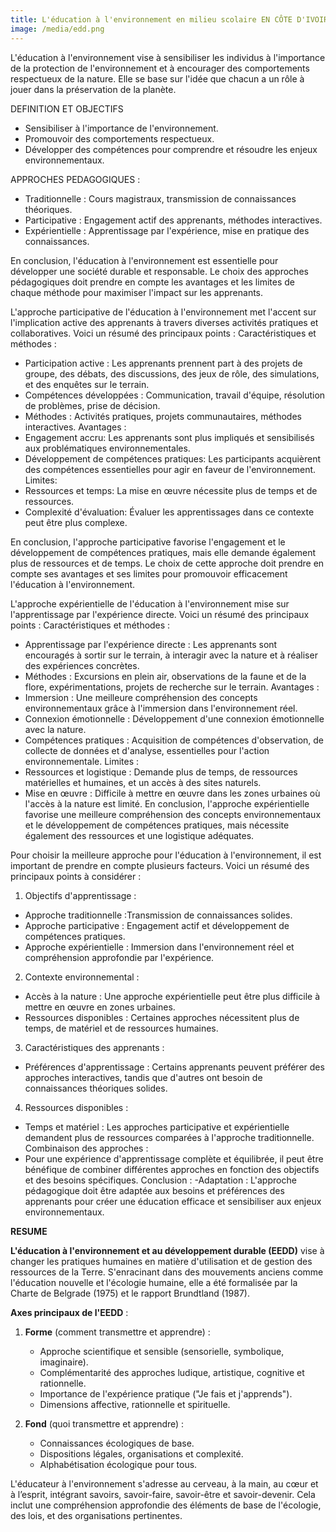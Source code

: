 ```yaml
---
title: L'éducation à l'environnement en milieu scolaire EN CÔTE D'IVOIRE
image: /media/edd.png
---
```

L'éducation à l'environnement vise à sensibiliser les individus à l'importance de la protection de l'environnement et à encourager des comportements respectueux de la nature. Elle se base sur l'idée que chacun a un rôle à jouer dans la préservation de la planète.

 DEFINITION ET OBJECTIFS

* Sensibiliser à l'importance de l'environnement.
* Promouvoir des comportements respectueux.
* Développer des compétences pour comprendre et résoudre les enjeux environnementaux.

APPROCHES PEDAGOGIQUES :

* Traditionnelle : Cours magistraux, transmission de connaissances théoriques.
* Participative : Engagement actif des apprenants, méthodes interactives.
* Expérientielle : Apprentissage par l'expérience, mise en pratique des connaissances.

 En conclusion, l'éducation à l'environnement est essentielle pour développer une société durable et responsable. Le choix des approches pédagogiques doit prendre en compte les avantages et les limites de chaque méthode pour maximiser l'impact sur les apprenants.

L'approche participative de l'éducation à l'environnement met l'accent sur l'implication active des apprenants à travers diverses activités pratiques et collaboratives. Voici un résumé des principaux points :
 Caractéristiques et méthodes :

* Participation active : Les apprenants prennent part à des projets de groupe, des débats, des discussions, des jeux de rôle, des simulations, et des enquêtes sur le terrain.
* Compétences développées : Communication, travail d'équipe, résolution de problèmes, prise de décision.
* Méthodes : Activités pratiques, projets communautaires, méthodes interactives.
  Avantages :
* Engagement accru:  Les apprenants sont plus impliqués et sensibilisés aux problématiques environnementales.
* Développement de compétences pratiques:  Les participants acquièrent des compétences essentielles pour agir en faveur de l'environnement.
  Limites:
* Ressources et temps:  La mise en œuvre nécessite plus de temps et de ressources.
* Complexité d'évaluation:  Évaluer les apprentissages dans ce contexte peut être plus complexe.

En conclusion, l'approche participative favorise l'engagement et le développement de compétences pratiques, mais elle demande également plus de ressources et de temps. Le choix de cette approche doit prendre en compte ses avantages et ses limites pour promouvoir efficacement l'éducation à l'environnement.

L'approche expérientielle de l'éducation à l'environnement mise sur l'apprentissage par l'expérience directe. Voici un résumé des principaux points :
Caractéristiques et méthodes :

* Apprentissage par l'expérience directe : Les apprenants sont encouragés à sortir sur le terrain, à interagir avec la nature et à réaliser des expériences concrètes.
* Méthodes :  Excursions en plein air, observations de la faune et de la flore, expérimentations, projets de recherche sur le terrain.
  Avantages :
* Immersion : Une meilleure compréhension des concepts environnementaux grâce à l'immersion dans l'environnement réel.
* Connexion émotionnelle : Développement d'une connexion émotionnelle avec la nature.
* Compétences pratiques : Acquisition de compétences d'observation, de collecte de données et d'analyse, essentielles pour l'action environnementale.
  Limites :
* Ressources et logistique : Demande plus de temps, de ressources matérielles et humaines, et un accès à des sites naturels.
* Mise en œuvre : Difficile à mettre en œuvre dans les zones urbaines où l'accès à la nature est limité.
  En conclusion, l'approche expérientielle favorise une meilleure compréhension des concepts environnementaux et le développement de compétences pratiques, mais nécessite également des ressources et une logistique adéquates.

Pour choisir la meilleure approche pour l'éducation à l'environnement, il est important de prendre en compte plusieurs facteurs. Voici un résumé des principaux points à considérer :

1. Objectifs d'apprentissage :

* Approche traditionnelle :Transmission de connaissances solides.
* Approche participative : Engagement actif et développement de compétences pratiques.
* Approche expérientielle : Immersion dans l'environnement réel et compréhension approfondie par l'expérience.

2. Contexte environnemental :

* Accès à la nature : Une approche expérientielle peut être plus difficile à mettre en œuvre en zones urbaines.
* Ressources disponibles : Certaines approches nécessitent plus de temps, de matériel et de ressources humaines.

3. Caractéristiques des apprenants :

* Préférences d'apprentissage : Certains apprenants peuvent préférer des approches interactives, tandis que d'autres ont besoin de connaissances théoriques solides.

4. Ressources disponibles :

* Temps et matériel : Les approches participative et expérientielle demandent plus de ressources comparées à l'approche traditionnelle.
  Combinaison des approches :
* Pour une expérience d'apprentissage complète et équilibrée, il peut être bénéfique de combiner différentes approches en fonction des objectifs et des besoins spécifiques.
  Conclusion :
  -Adaptation : L'approche pédagogique doit être adaptée aux besoins et préférences des apprenants pour créer une éducation efficace et sensibiliser aux enjeux environnementaux.

**R﻿ESUME**

**L'éducation à l'environnement et au développement durable (EEDD)** vise à changer les pratiques humaines en matière d'utilisation et de gestion des ressources de la Terre. S'enracinant dans des mouvements anciens comme l'éducation nouvelle et l'écologie humaine, elle a été formalisée par la Charte de Belgrade (1975) et le rapport Brundtland (1987).

**Axes principaux de l'EEDD** :

1. **Forme** (comment transmettre et apprendre) :

   * Approche scientifique et sensible (sensorielle, symbolique, imaginaire).
   * Complémentarité des approches ludique, artistique, cognitive et rationnelle.
   * Importance de l'expérience pratique ("Je fais et j'apprends").
   * Dimensions affective, rationnelle et spirituelle.
2. **Fond** (quoi transmettre et apprendre) :

   * Connaissances écologiques de base.
   * Dispositions légales, organisations et complexité.
   * Alphabétisation écologique pour tous.

L'éducateur à l'environnement s'adresse au cerveau, à la main, au cœur et à l’esprit, intégrant savoirs, savoir-faire, savoir-être et savoir-devenir. Cela inclut une compréhension approfondie des éléments de base de l'écologie, des lois, et des organisations pertinentes.
